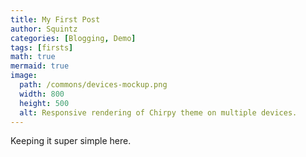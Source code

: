 ```yaml
---
title: My First Post
author: Squintz
categories: [Blogging, Demo]
tags: [firsts]
math: true
mermaid: true
image:
  path: /commons/devices-mockup.png
  width: 800
  height: 500
  alt: Responsive rendering of Chirpy theme on multiple devices.
---
```


Keeping it super simple here.
